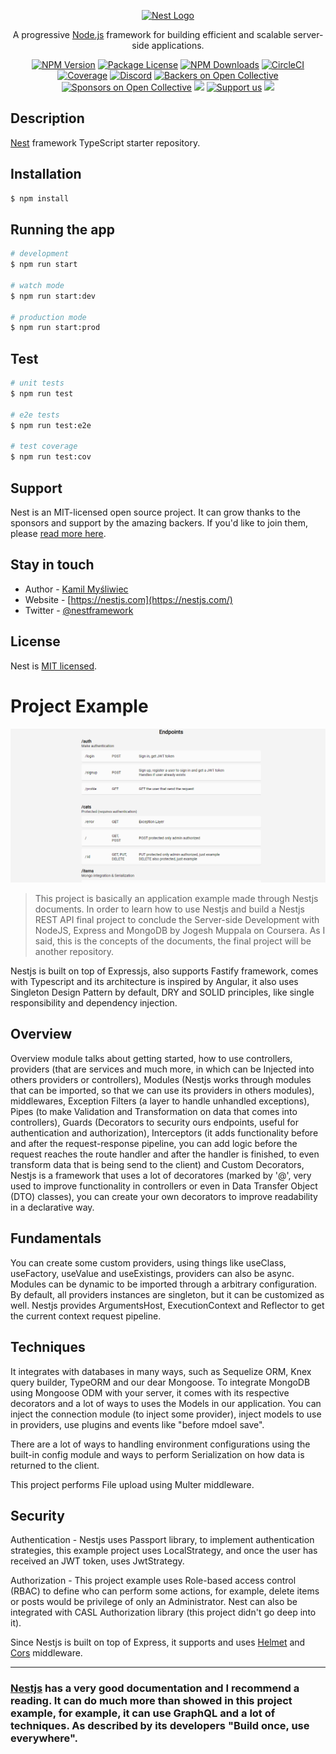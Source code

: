 <p align="center">
  <a href="http://nestjs.com/" target="blank"><img src="https://nestjs.com/img/logo_text.svg" width="320" alt="Nest Logo" /></a>
</p>

[circleci-image]: https://img.shields.io/circleci/build/github/nestjs/nest/master?token=abc123def456
[circleci-url]: https://circleci.com/gh/nestjs/nest

  <p align="center">A progressive <a href="http://nodejs.org" target="_blank">Node.js</a> framework for building efficient and scalable server-side applications.</p>
    <p align="center">
<a href="https://www.npmjs.com/~nestjscore" target="_blank"><img src="https://img.shields.io/npm/v/@nestjs/core.svg" alt="NPM Version" /></a>
<a href="https://www.npmjs.com/~nestjscore" target="_blank"><img src="https://img.shields.io/npm/l/@nestjs/core.svg" alt="Package License" /></a>
<a href="https://www.npmjs.com/~nestjscore" target="_blank"><img src="https://img.shields.io/npm/dm/@nestjs/common.svg" alt="NPM Downloads" /></a>
<a href="https://circleci.com/gh/nestjs/nest" target="_blank"><img src="https://img.shields.io/circleci/build/github/nestjs/nest/master" alt="CircleCI" /></a>
<a href="https://coveralls.io/github/nestjs/nest?branch=master" target="_blank"><img src="https://coveralls.io/repos/github/nestjs/nest/badge.svg?branch=master#9" alt="Coverage" /></a>
<a href="https://discord.gg/G7Qnnhy" target="_blank"><img src="https://img.shields.io/badge/discord-online-brightgreen.svg" alt="Discord"/></a>
<a href="https://opencollective.com/nest#backer" target="_blank"><img src="https://opencollective.com/nest/backers/badge.svg" alt="Backers on Open Collective" /></a>
<a href="https://opencollective.com/nest#sponsor" target="_blank"><img src="https://opencollective.com/nest/sponsors/badge.svg" alt="Sponsors on Open Collective" /></a>
  <a href="https://paypal.me/kamilmysliwiec" target="_blank"><img src="https://img.shields.io/badge/Donate-PayPal-ff3f59.svg"/></a>
    <a href="https://opencollective.com/nest#sponsor"  target="_blank"><img src="https://img.shields.io/badge/Support%20us-Open%20Collective-41B883.svg" alt="Support us"></a>
  <a href="https://twitter.com/nestframework" target="_blank"><img src="https://img.shields.io/twitter/follow/nestframework.svg?style=social&label=Follow"></a>
</p>
  <!--[![Backers on Open Collective](https://opencollective.com/nest/backers/badge.svg)](https://opencollective.com/nest#backer)
  [![Sponsors on Open Collective](https://opencollective.com/nest/sponsors/badge.svg)](https://opencollective.com/nest#sponsor)-->

## Description

[Nest](https://github.com/nestjs/nest) framework TypeScript starter repository.

## Installation

```bash
$ npm install
```

## Running the app

```bash
# development
$ npm run start

# watch mode
$ npm run start:dev

# production mode
$ npm run start:prod
```

## Test

```bash
# unit tests
$ npm run test

# e2e tests
$ npm run test:e2e

# test coverage
$ npm run test:cov
```

## Support

Nest is an MIT-licensed open source project. It can grow thanks to the sponsors and support by the amazing backers. If you'd like to join them, please [read more here](https://docs.nestjs.com/support).

## Stay in touch

- Author - [Kamil Myśliwiec](https://kamilmysliwiec.com)
- Website - [https://nestjs.com](https://nestjs.com/)
- Twitter - [@nestframework](https://twitter.com/nestframework)

## License

Nest is [MIT licensed](LICENSE).

# Project Example

<p align="center">
 <img src="https://github.com/NietoCurcio/Nestjs-REST-API-Example/blob/main/.github/endpoints.png?raw=true" width="800" alt="Nestjs REST API example">
</p>

> This project is basically an application example made through Nestjs documents. In order to learn how to use Nestjs and build a Nestjs REST API final project to conclude the Server-side Development with NodeJS, Express and MongoDB by Jogesh Muppala on Coursera. As I said, this is the concepts of the documents, the final project will be another repository.

Nestjs is built on top of Expressjs, also supports Fastify framework, comes with Typescript and its architecture is inspired by Angular, it also uses Singleton Design Pattern by default, DRY and SOLID principles, like single responsibility and dependency injection.

## Overview

Overview module talks about getting started, how to use controllers, providers (that are services and much more, in which can be Injected into others providers or controllers), Modules (Nestjs works through modules that can be imported, so that we can use its providers in others modules), middlewares, Exception Filters (a layer to handle unhandled exceptions), Pipes (to make Validation and Transformation on data that comes into controllers), Guards (Decorators to security ours endpoints, useful for authentication and authorization), Interceptors (it adds functionality before and after the request-response pipeline, you can add logic before the request reaches the route handler and after the handler is finished, to even transform data that is being send to the client) and Custom Decorators, Nestjs is a framework that uses a lot of decoratores (marked by '@', very used to improve functionality in controllers or even in Data Transfer Object (DTO) classes), you can create your own decorators to improve readability in a declarative way.

## Fundamentals

You can create some custom providers, using things like useClass, useFactory, useValue and useExistings, providers can also be async. Modules can be dynamic to be imported through a arbitrary configuration. By default, all providers instances are singleton, but it can be customized as well. Nestjs provides ArgumentsHost, ExecutionContext and Reflector to get the current context request pipeline.

## Techniques

It integrates with databases in many ways, such as Sequelize ORM, Knex query builder, TypeORM and our dear Mongoose. To integrate MongoDB using Mongoose ODM with your server, it comes with its respective decorators and a lot of ways to uses the Models in our application. You can inject the connection module (to inject some provider), inject models to use in providers, use plugins and events like "before mdoel save".

There are a lot of ways to handling environment configurations using the built-in config module and ways to perform Serialization on how data is returned to the client.

This project performs File upload using Multer middleware.

## Security

Authentication - Nestjs uses Passport library, to implement authentication strategies, this example project uses LocalStrategy, and once the user has received an JWT token, uses JwtStrategy.

Authorization - This project example uses Role-based access control (RBAC) to define who can perform some actions, for example, delete items or posts would be privilege of only an Administrator. Nest can also be integrated with CASL Authorization library (this project didn't go deep into it).

Since Nestjs is built on top of Express, it supports and uses [Helmet](https://github.com/helmetjs) and [Cors](https://github.com/expressjs/cors) middleware.

<hr>

### [Nestjs](https://docs.nestjs.com/) has a very good documentation and I recommend a reading. It can do much more than showed in this project example, for example, it can use GraphQL and a lot of techniques. As described by its developers "Build once, use everywhere".
